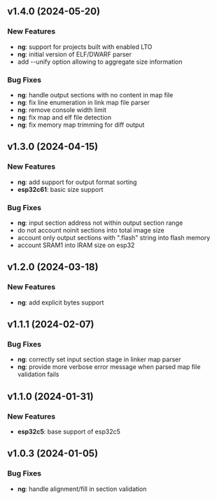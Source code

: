 ## v1.4.0 (2024-05-20)

### New Features

- **ng**: support for projects built with enabled LTO
- **ng**: initial version of ELF/DWARF parser
- add --unify option allowing to aggregate size information

### Bug Fixes

- **ng**: handle output sections with no content in map file
- **ng**: fix line enumeration in link map file parser
- **ng**: remove console width limit
- **ng**: fix map and elf file detection
- **ng**: fix memory map trimming for diff output

## v1.3.0 (2024-04-15)

### New Features

- **ng**: add support for output format sorting
- **esp32c61**: basic size support

### Bug Fixes

- **ng**: input section address not within output section range
- do not account noinit sections into total image size
- account only output sections with ".flash" string into flash memory
- account SRAM1 into IRAM size on esp32

## v1.2.0 (2024-03-18)

### New Features

- **ng**: add explicit bytes support

## v1.1.1 (2024-02-07)

### Bug Fixes

- **ng**: correctly set input section stage in linker map parser
- **ng**: provide more verbose error message when parsed map file validation fails

## v1.1.0 (2024-01-31)

### New Features

- **esp32c5**: base support of esp32c5

## v1.0.3 (2024-01-05)

### Bug Fixes

- **ng**: handle alignment/fill in section validation
